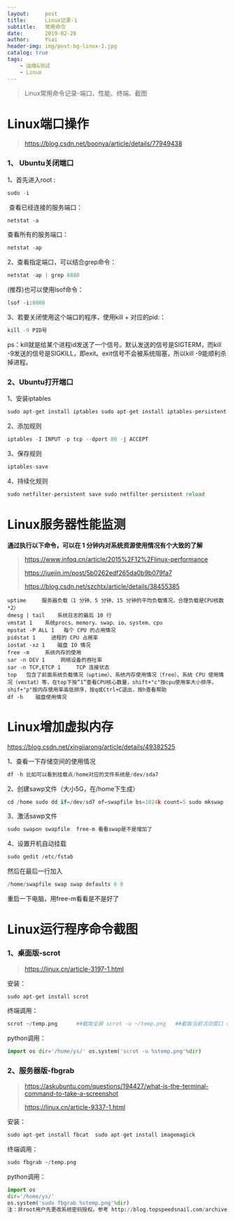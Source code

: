 ```yaml
---
layout:     post
title:      Linux记录-1
subtitle:   常用命令
date:       2019-02-28
author:     Ysai
header-img: img/post-bg-linux-1.jpg
catalog: true
tags:
    - 运维&测试
    - Linux
---
```


>Linux常用命令记录-端口、性能、终端、截图



# **Linux端口操作**

> https://blog.csdn.net/boonya/article/details/77949438

### **1、 Ubuntu关闭端口**

1、首先进入root : 

```python
sudo -i 
```

​      查看已经连接的服务端口：

```python
netstat -a 
```

查看所有的服务端口： 

```python
netstat -ap 
```

2、查看指定端口，可以结合grep命令：

```python
netstat -ap | grep 8080    
```

(推荐)也可以使用lsof命令：

```python
lsof -i:8080 
```

3、若要关闭使用这个端口的程序，使用kill + 对应的pid:：   

```python
kill -9 PID号 
```

ps：kill就是给某个进程id发送了一个信号。默认发送的信号是SIGTERM，而kill -9发送的信号是SIGKILL，即exit。exit信号不会被系统阻塞，所以kill -9能顺利杀掉进程。

### **2、Ubuntu打开端口**

1、安装iptables

```python
sudo apt-get install iptables sudo apt-get install iptables-persistent 
```

2、添加规则

```python
iptables -I INPUT -p tcp --dport 80 -j ACCEPT 
```

3、保存规则

```python
iptables-save 
```

4、持续化规则

```python
sudo netfilter-persistent save sudo netfilter-persistent reload
```



# **Linux服务器性能监测**

**通过执行以下命令，可以在 1 分钟内对系统资源使用情况有个大致的了解**

> https://www.infoq.cn/article/2015%2F12%2Flinux-performance
>
> https://juejin.im/post/5b0262edf265da0b9b079fa7
>
> https://blog.csdn.net/szchtx/article/details/38455385

```
uptime     服务器负载（1 分钟、5 分钟、15 分钟的平均负载情况，合理负载是CPU核数*2） 
dmesg | tail    系统日志的最后 10 行 
vmstat 1    系统procs、memory、swap、io、system、cpu 
mpstat -P ALL 1   每个 CPU 的占用情况 
pidstat 1     进程的 CPU 占用率 
iostat -xz 1    磁盘 IO 情况 
free -m     系统内存的使用 
sar -n DEV 1     网络设备的吞吐率 
sar -n TCP,ETCP 1     TCP 连接状态 
top   包含了前面系统负载情况（uptime）、系统内存使用情况（free）、系统 CPU 使用情况（vmstat）等，在top下按“1”查看CPU核心数量，shift+"c"按cpu使用率大小排序，shif+"p"按内存使用率高低排序，按q或Ctrl+C退出，按h查看帮助 
df -h    磁盘使用情况
```



# **Linux增加虚拟内存**

<https://blog.csdn.net/xingjiarong/article/details/49382525>

1、查看一下存储空间的使用情况

```python
df -h 比如可以看到挂载点/home对应的文件系统是/dev/sda7 
```

2、创建sawp文件（大小5G，在/home下生成）

```python
cd /home sudo dd if=/dev/sd7 of=swapfile bs=1024k count=5 sudo mkswap -f swapfile  
```

3、激活sawp文件

```python
sudo swapon swapfile  free-m 看看swap是不是增加了 
```

4、设置开机自动挂载

```python
sudo gedit /etc/fstab 
```

然后在最后一行加入

```python
/home/swapfile swap swap defaults 0 0 
```

重启一下电脑，用free-m看看是不是好了



# **Linux运行程序命令截图**

### **1、桌面版-scrot**

> <https://linux.cn/article-3197-1.html>

安装：

```python
sudo apt-get install scrot 
```

终端调用：

```python
scrot ~/temp.png      ##截取全屏 scrot -u ~/temp.png   ##截取当前活动窗口（鼠标所在窗口） 
```

python调用：

```python
import os dir='/home/ys/' os.system('scrot -u %stemp.png'%dir) 
```

### **2、服务器版-fbgrab**

> <https://askubuntu.com/questions/194427/what-is-the-terminal-command-to-take-a-screenshot>
>
> <https://linux.cn/article-9337-1.html>

安装：

```python
sudo apt-get install fbcat  sudo apt-get install imagemagick 
```

终端调用：

```python
sudo fbgrab ~/temp.png 
```

python调用：

```python
import os 
dir='/home/ys/' 
os.system('sudo fbgrab %stemp.png'%dir) 
注：非root用户先更改系统密码授权。参考 http://blog.topspeedsnail.com/archives/6100
```



